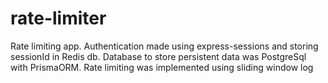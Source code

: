 # rate-limiter

Rate limiting app. Authentication made using express-sessions and storing sessionId in Redis db. Database to store persistent data was PostgreSql with PrismaORM. Rate limiting was implemented using sliding window log
